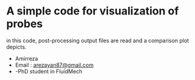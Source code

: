 # A simple code for visualization of probes
in this code, post-processing output files are read and a comparison plot depicts.

- Amirreza
- Email : arezayan87@gmail.com
- -PhD student in FluidMech